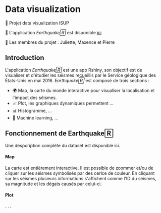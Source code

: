 # Data visualization
👀 Projet data visualization ISUP

🚀 L'application *Earthquake🅁* est disponible [ici](https://pierreboutonnet.shinyapps.io/Data_Visualization/)

👾 Les membres du projet : Juliette, Maxence et Pierre

## Introduction
L'application *Earthquake🅁* est une app Rshiny, son objectif est de visualiser et d'étudier les séismes recueillis par le Service géologique des États-Unis en mai 2016. *Earthquake🅁* est composé de trois sections : 
* 🌍 Map, la carte du monde interactive pour visualiser la localisation et l'impact des séismes.
* 📈 Plot, les graphiques dynamiques permettent ...
* 📊 Histogramme, ...
* 🤖 Machine learning, ...

## Fonctionnement de Earthquake🅁

Une despcription complète du dataset est disponible ici.

#### Map 
La carte est entièrement interactive. Il est possible de zoommer et/ou de cliquer sur les séismes symbolisés par des cerlce de couleur. En cliquant sur les séismes plusieurs informations s'affichent comme l'ID du séismes, sa magnitude et les dégats causés par celui-ci. 

#### Plot
.
.
.





